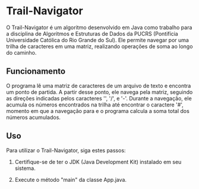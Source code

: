# Trail-Navigator
O Trail-Navigator é um algoritmo desenvolvido em Java como trabalho para a disciplina de Algoritmos e Estruturas de Dados da PUCRS (Pontifícia Universidade Católica do Rio Grande do Sul). Ele permite navegar por uma trilha de caracteres em uma matriz, realizando operações de soma ao longo do caminho.

## Funcionamento
O programa lê uma matriz de caracteres de um arquivo de texto e encontra um ponto de partida. A partir desse ponto, ele navega pela matriz, seguindo as direções indicadas pelos caracteres '\', '/', e '-'. Durante a navegação, ele acumula os números encontrados na trilha até encontrar o caractere '#', momento em que a navegação para e o programa calcula a soma total dos números acumulados.

## Uso
Para utilizar o Trail-Navigator, siga estes passos:

1. Certifique-se de ter o JDK (Java Development Kit) instalado em seu sistema.

2. Execute o método "main" da classe App.java.
